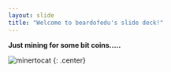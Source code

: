 ```yaml
---
layout: slide
title: "Welcome to beardofedu's slide deck!"
---
```


**Just mining for some bit coins.....**

![minertocat](https://octodex.github.com/images/minertocat.png)
{: .center}
